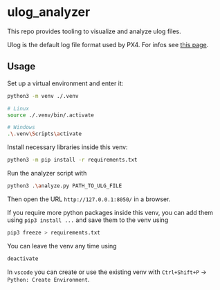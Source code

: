 # ulog_analyzer

This repo provides tooling to visualize and analyze ulog files.

Ulog is the default log file format used by PX4. For infos see [this page](https://docs.px4.io/main/en/dev_log/ulog_file_format.html).

## Usage

Set up a virtual environment and enter it:

```bash
python3 -m venv ./.venv

# Linux
source ./.venv/bin/.activate

# Windows
.\.venv\Scripts\activate
```

Install necessary libraries inside this venv:

```bash
python3 -m pip install -r requirements.txt
```

Run the analyzer script with

```bash
python3 .\analyze.py PATH_TO_ULG_FILE
```

Then open the URL `http://127.0.0.1:8050/` in a browser.

If you require more python packages inside this venv, you can add them using `pip3 install ...` and save them to the venv using

```bash
pip3 freeze > requirements.txt
``````

You can leave the venv any time using

```bash
deactivate
```

In `vscode` you can create or use the existing venv with `Ctrl+Shift+P` -> `Python: Create Environment`.
